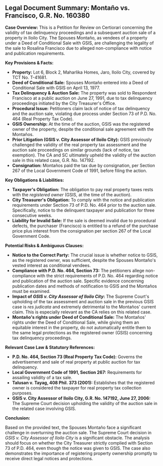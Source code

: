 ## Legal Document Summary: Montaño vs. Francisco, G.R. No. 160380

**Case Overview:** This is a Petition for Review on Certiorari concerning the validity of tax delinquency proceedings and a subsequent auction sale of a property in Iloilo City. The Spouses Montaño, as vendees of a property under a Deed of Conditional Sale with GSIS, are challenging the legality of the sale to Rosalina Francisco due to alleged non-compliance with notice and publication requirements.

**Key Provisions & Facts:**

*   **Property:** Lot 6, Block 2, Maharlika Homes, Jaro, Iloilo City, covered by TCT No. T-41681.
*   **Deed of Conditional Sale:** Spouses Montaño entered into a Deed of Conditional Sale with GSIS on April 13, 1977.
*   **Tax Delinquency & Auction Sale:** The property was sold to Respondent Francisco at a public auction on June 27, 1991, due to tax delinquency proceedings initiated by the City Treasurer's Office.
*   **Procedural Issue:** Petitioners claim lack of notice of tax delinquency and the auction sale, violating due process under Section 73 of P.D. No. 464 (Real Property Tax Code).
*   **GSIS Ownership:** At the time of the auction, GSIS was the registered owner of the property, despite the conditional sale agreement with the Montaños.
*   **Prior Litigation (GSIS v. City Assessor of Iloilo City):**  GSIS previously challenged the validity of the real property tax assessment and the auction sale proceedings on similar grounds (lack of notice, tax exemption). The CA and SC ultimately upheld the validity of the auction sale in this related case, G.R. No. 147192.
*   **Consignation:** Montaños paid the tax due by consignation, per Section 267 of the Local Government Code of 1991, before filing the action.

**Key Obligations & Liabilities:**

*   **Taxpayer's Obligation:** The obligation to pay real property taxes rests with the *registered owner* (GSIS, at the time of the auction).
*   **City Treasurer's Obligation:** To comply with the notice and publication requirements under Section 73 of P.D. No. 464 prior to the auction sale. Specifically, notice to the delinquent taxpayer and publication for three consecutive weeks.
*   **Liability for Invalid Sale:** If the sale is deemed invalid due to procedural defects, the purchaser (Francisco) is entitled to a refund of the purchase price plus interest from the consignation per section 267 of the Local Government Code.

**Potential Risks & Ambiguous Clauses:**

*   **Notice to the Correct Party:** The crucial issue is whether notice to GSIS, as the registered owner, was sufficient, despite the Spouses Montaño's vested interest as conditional vendees.
*   **Compliance with P.D. No. 464, Section 73:**  The petitioners allege non-compliance with the strict requirements of P.D. No. 464 regarding notice and publication of the auction sale. Specific evidence concerning publication dates and methods of notification to GSIS and the Montaños must be examined.
*   **Impact of *GSIS v. City Assessor of Iloilo City*:** The Supreme Court's upholding of the tax assessment and auction sale in the previous GSIS case is *res judicata* and extremely detrimental to the Montaños' current claim. This is especially relevant as the CA relies on this related case.
*   **Montaño's rights under Deed of Conditional Sale:** The Montaños' rights under the Deed of Conditional Sale, while giving them an equitable interest in the property, do not automatically entitle them to the same legal protections as the registered owner (GSIS) concerning tax delinquency proceedings.

**Relevant Case Law & Statutory References:**

*   **P.D. No. 464, Section 73 (Real Property Tax Code):** Governs the advertisement and sale of real property at public auction for tax delinquency.
*   **Local Government Code of 1991, Section 267:** Requirements for assailing validity of a tax sale.
*   **Talusan v. Tayag, 408 Phil. 373 (2001):** Establishes that the registered owner is considered the taxpayer for real property tax collection purposes.
*   **GSIS v. City Assessor of Iloilo City, G.R. No. 147192, June 27, 2006:**  The Supreme Court decision upholding the validity of the auction sale in the related case involving GSIS.

**Conclusion:**

Based on the provided text, the Spouses Montaño face a significant challenge in overturning the auction sale.  The Supreme Court decision in *GSIS v. City Assessor of Iloilo City* is a significant obstacle. The analysis should focus on whether the City Treasurer strictly complied with Section 73 of P.D. 464, even though the notice was given to GSIS. The case also demonstrates the importance of registering property ownership promptly to receive direct legal notices and protections.
